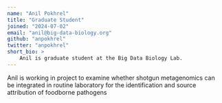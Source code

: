 ```yaml
---
name: "Anil Pokhrel"
title: "Graduate Student"
joined: "2024-07-02"
email: "anil@big-data-biology.org"
github: "anpokhrel"
twitter: "anpokhrel"
short_bio: >
    Anil is graduate student at the Big Data Biology Lab. 
---
```


Anil is working in project to examine whether shotgun metagenomics can be integrated in routine laboratory for the identification and source attribution of foodborne pathogens 

